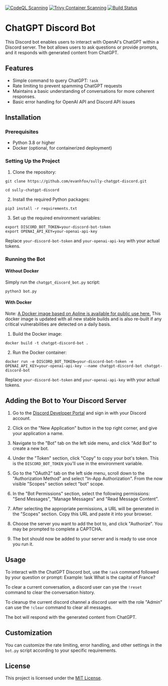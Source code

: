 [![CodeQL Scanning](https://github.com/evanhfox/sully-chatgpt-discord/actions/workflows/github-code-scanning/codeql/badge.svg?branch=main)](https://github.com/evanhfox/sully-chatgpt-discord/actions/workflows/github-code-scanning/codeql)
[![Trivy Container Scanning](https://github.com/evanhfox/sully-chatgpt-discord/actions/workflows/trivy.yml/badge.svg)](https://github.com/evanhfox/sully-chatgpt-discord/actions/workflows/trivy.yml)
[![Build Status](https://github.com/evanhfox/sully-chatgpt-discord/actions/workflows/main.yml/badge.svg)](https://github.com/evanhfox/sully-chatgpt-discord/actions/workflows/main.yml)

# ChatGPT Discord Bot

This Discord bot enables users to interact with OpenAI's ChatGPT within a Discord server. The bot allows users to ask questions or provide prompts, and it responds with generated content from ChatGPT.

## Features

- Simple command to query ChatGPT: `!ask`
- Rate limiting to prevent spamming ChatGPT requests
- Maintains a basic understanding of conversations for more coherent responses.
- Basic error handling for OpenAI API and Discord API issues

## Installation

### Prerequisites

- Python 3.8 or higher
- Docker (optional, for containerized deployment)

### Setting Up the Project

1. Clone the repository:

`git clone https://github.com/evanhfox/sully-chatgpt-discord.git`

`cd sully-chatgpt-discord` 

2. Install the required Python packages:

`pip3 install -r requirements.txt`

3. Set up the required environment variables:
```
export DISCORD_BOT_TOKEN=your-discord-bot-token
export OPENAI_API_KEY=your-openai-api-key
```

Replace `your-discord-bot-token` and `your-openai-api-key` with your actual tokens.

### Running the Bot

#### Without Docker

Simply run the `chatgpt_discord_bot.py` script:

`python3 bot.py`

#### With Docker

Note: [A Docker image based on Apline is available for public use here.](https://github.com/evanhfox/sully-chatgpt-discord/pkgs/container/sully-chatgpt-discord/86517351?tag=latest) This docker image is updated with all new stable builds and is also re-built if any critical vulnerabilities are detected on a daily basis.

1. Build the Docker image:

`docker build -t chatgpt-discord-bot .`

2. Run the Docker container:

`docker run -e DISCORD_BOT_TOKEN=your-discord-bot-token -e OPENAI_API_KEY=your-openai-api-key --name chatgpt-discord-bot chatgpt-discord-bot`

Replace `your-discord-bot-token` and `your-openai-api-key` with your actual tokens.

## Adding the Bot to Your Discord Server

1. Go to the [Discord Developer Portal](https://discord.com/developers/applications) and sign in with your Discord account.

2. Click on the "New Application" button in the top right corner, and give your application a name.

3. Navigate to the "Bot" tab on the left side menu, and click "Add Bot" to create a new bot.

4. Under the "Token" section, click "Copy" to copy your bot's token. This is the `DISCORD_BOT_TOKEN` you'll use in the environment variable.

5. Go to the "OAuth2" tab on the left side menu, scroll down to the "Authorization Method" and select "In-App Authorization". From the now visible "Scopes" section select "bot" scope.

6. In the "Bot Permissions" section, select the following permissions: "Send Messages", "Manage Messages" and "Read Message Content".

7. After selecting the appropriate permissions, a URL will be generated in the "Scopes" section. Copy this URL and paste it into your browser.

8. Choose the server you want to add the bot to, and click "Authorize". You may be prompted to complete a CAPTCHA.

9. The bot should now be added to your server and is ready to use once you run it.

## Usage

To interact with the ChatGPT Discord bot, use the `!ask` command followed by your question or prompt:
Example:
!ask What is the capital of France?

To clear a current conversation, a discord user can yse the `!reset` command to clear the conversation history.

To cleanup the current discord channel a discord user with the role "Admin" can use the `!clear` command to clear all messages.

The bot will respond with the generated content from ChatGPT.

## Customization

You can customize the rate limiting, error handling, and other settings in the `bot.py` script according to your specific requirements.

## License

This project is licensed under the [MIT License](LICENSE).

